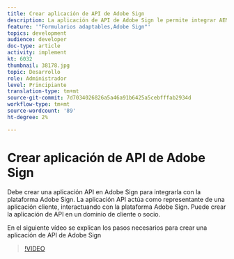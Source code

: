 ```yaml
---
title: Crear aplicación de API de Adobe Sign
description: La aplicación de API de Adobe Sign le permite integrar AEM Forms con Adobe Sign
feature: '"Formularios adaptables,Adobe Sign"'
topics: development
audience: developer
doc-type: article
activity: implement
kt: 6032
thumbnail: 38178.jpg
topic: Desarrollo
role: Administrador
level: Principiante
translation-type: tm+mt
source-git-commit: 7d7034026826a5a46a91b6425a5cebfffab2934d
workflow-type: tm+mt
source-wordcount: '89'
ht-degree: 2%

---
```


# Crear aplicación de API de Adobe Sign

Debe crear una aplicación API en Adobe Sign para integrarla con la plataforma Adobe Sign. La aplicación API actúa como representante de una aplicación cliente, interactuando con la plataforma Adobe Sign. Puede crear la aplicación de API en un dominio de cliente o socio.

En el siguiente vídeo se explican los pasos necesarios para crear una aplicación de API de Adobe Sign

>[!VIDEO](https://video.tv.adobe.com/v/38178/?quality=9&learn=on)
